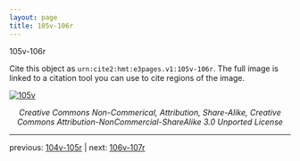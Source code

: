 ```yaml
---
layout: page
title: 105v-106r
---
```


105v-106r

Cite this object as `urn:cite2:hmt:e3pages.v1:105v-106r`. The full image is linked to a citation tool you can use to cite regions of the image.

[![105v](http://www.homermultitext.org/iipsrv?IIIF=/project/homer/pyramidal/deepzoom/hmt/e3bifolio/v1/E3_105v_106r.tif/full/800,/0/default.jpg)](http://www.homermultitext.org/ict2/?urn=urn:cite2:hmt:e3bifolio.v1:E3_105v_106r) 

<p style="text-align: center; font-style: italic;">Creative Commons Non-Commerical, Attribution, Share-Alike, Creative Commons Attribution-NonCommercial-ShareAlike 3.0 Unported License</p>

---

previous: [104v-105r](../104v-105r/) | next: [106v-107r](../106v-107r/)
